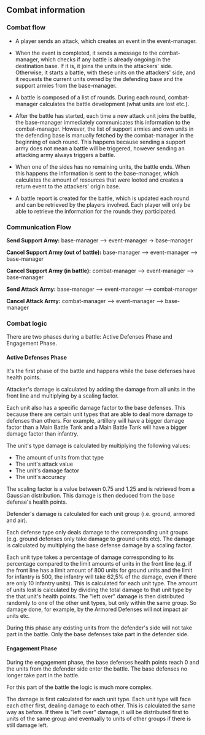 ## Combat information

### Combat flow

- A player sends an attack, which creates an event in the event-manager. 

- When the event is completed, it sends a message to the combat-manager, which checks if 
any battle is already ongoing in the destination base. If it is, it joins the units in the attackers' side.
Otherwise, it starts a battle, with these units on the attackers' side,
and it requests the current units owned by the defending base and the support armies 
from the base-manager.

- A battle is composed of a list of rounds. During each round, combat-manager calculates
the battle development (what units are lost etc.).

- After the battle has started, each time a new attack unit joins the battle, the base-manager
immediately communicates this information to the combat-manager. However,
the list of support armies and own units in the defending base is manually fetched by the
combat-manager in the beginning of each round. This happens because sending a support
army does not mean a battle will be triggered, however sending an attacking army
always triggers a battle.

- When one of the sides has no remaining units, the battle ends. When this happens the information
is sent to the base-manager, which calculates the amount of resources that were looted and
creates a return event to the attackers' origin base.

- A battle report is created for the battle, which is updated each round and can be retrieved by the players
involved. Each player will only be able to retrieve the information for the rounds
they participated.

### Communication Flow

**Send Support Army:** base-manager --> event-manager -> base-manager

**Cancel Support Army (out of battle):** base-manager --> event-manager --> base-manager

**Cancel Support Army (in battle):** combat-manager --> event-manager --> base-manager

**Send Attack Army:** base-manager --> event-manager --> combat-manager

**Cancel Attack Army:** combat-manager --> event-manager --> base-manager

### Combat logic

There are two phases during a battle: Active Defenses Phase and Engagement Phase.

#### Active Defenses Phase

It's the first phase of the battle and happens while the base defenses have health points.

Attacker's damage is calculated by adding the damage from all units in the front line and multiplying by a scaling factor.

Each unit also has a specific damage factor to the base defenses. This because there are certain unit types that are able 
to deal more damage to defenses than others. For example, artillery will have a bigger damage factor than a Main Battle Tank
and a Main Battle Tank will have a bigger damage factor than infantry.

The unit's type damage is calculated by multiplying the following values:

- The amount of units from that type
- The unit's attack value
- The unit's damage factor
- The unit's accuracy

The scaling factor is a value between 0.75 and 1.25 and is retrieved from a Gaussian distribution.
This damage is then deduced from the base defense's health points.

Defender's damage is calculated for each unit group (i.e. ground, armored and air).

Each defense type only deals damage to the corresponding unit groups (e.g. ground defenses only take damage to ground units etc).
The damage is calculated by multiplying the base defense damage by a scaling factor.

Each unit type takes a percentage of damage corresponding to its percentage compared to the limit amounts of units in the front line
(e.g. if the front line has a limit amount of 800 units for ground units and the limit for infantry is 500, the infantry will take 62,5% of the damage,
even if there are only 10 infantry units). This is calculated for each unit type.
The amount of units lost is calculated by dividing the total damage to that unit type by the that unit's health points.
The "left over" damage is then distributed randomly to one of the other unit types, but only within the same group. So damage done, for example, by the Armored Defenses will not impact air units etc.

During this phase any existing units from the defender's side will not take part in the battle. Only the base defenses take part in the defender side.

#### Engagement Phase

During the engagement phase, the base defenses health points reach 0 and the units from the defender side enter the battle.
The base defenses no longer take part in the battle.

For this part of the battle the logic is much more complex. 

The damage is first calculated for each unit type. Each unit type will face each other first, dealing damage to each other.
This is calculated the same way as before. If there is "left over" damage, it will be distributed first to units of the same group 
and eventually to units of other groups if there is still damage left.